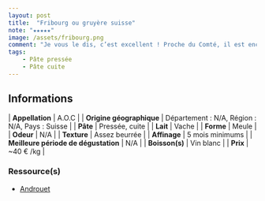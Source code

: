 ```yaml
---
layout: post
title:  "Fribourg ou gruyère suisse"
note: "★★★★★"
image: /assets/fribourg.png
comment: "Je vous le dis, c’est excellent ! Proche du Comté, il est encore plus fruité à mon sens et reste plus longtemps en bouche."
tags:
    - Pâte pressée
    - Pâte cuite
---
```


## Informations

| **Appellation** | A.O.C |
| **Origine géographique** | Département : N/A, Région : N/A, Pays : Suisse   |
| **Pâte** | Pressée, cuite |
| **Lait** | Vache |
| **Forme** | Meule |
| **Odeur** | N/A |
| **Texture** | Assez beurrée |
| **Affinage** | 5 mois minimums |
| **Meilleure période de dégustation** | N/A |
| **Boisson(s)** | Vin blanc |
| **Prix** | ~40 € /kg |

### Ressource(s)
* [Androuet](http://www.androuet.com/gruyere-suisse-169.html)